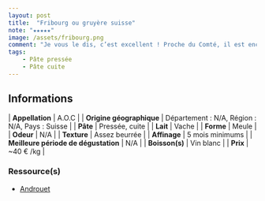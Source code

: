 ```yaml
---
layout: post
title:  "Fribourg ou gruyère suisse"
note: "★★★★★"
image: /assets/fribourg.png
comment: "Je vous le dis, c’est excellent ! Proche du Comté, il est encore plus fruité à mon sens et reste plus longtemps en bouche."
tags:
    - Pâte pressée
    - Pâte cuite
---
```


## Informations

| **Appellation** | A.O.C |
| **Origine géographique** | Département : N/A, Région : N/A, Pays : Suisse   |
| **Pâte** | Pressée, cuite |
| **Lait** | Vache |
| **Forme** | Meule |
| **Odeur** | N/A |
| **Texture** | Assez beurrée |
| **Affinage** | 5 mois minimums |
| **Meilleure période de dégustation** | N/A |
| **Boisson(s)** | Vin blanc |
| **Prix** | ~40 € /kg |

### Ressource(s)
* [Androuet](http://www.androuet.com/gruyere-suisse-169.html)